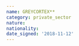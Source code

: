 ```yaml
---
name: GREYCORTEX**
category: private_sector
nature: 
nationality: 
date_signed: '2018-11-12'
---
```

    